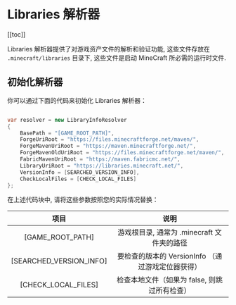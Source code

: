 # Libraries 解析器

[[toc]]

Libraries 解析器提供了对游戏资产文件的解析和验证功能, 这些文件存放在
`.minecraft/libraries` 目录下, 这些文件是启动 MineCraft 所必需的运行时文件. 

## 初始化解析器

你可以通过下面的代码来初始化 Libraries 解析器：

```c#

var resolver = new LibraryInfoResolver
{
    BasePath = "[GAME_ROOT_PATH]",
    ForgeUriRoot = "https://files.minecraftforge.net/maven/",
    ForgeMavenUriRoot = "https://maven.minecraftforge.net/",
    ForgeMavenOldUriRoot = "https://files.minecraftforge.net/maven/",
    FabricMavenUriRoot = "https://maven.fabricmc.net/",
    LibraryUriRoot = "https://libraries.minecraft.net/",
    VersionInfo = [SEARCHED_VERSION_INFO],
    CheckLocalFiles = [CHECK_LOCAL_FILES]
};

```

在上述代码块中, 请将这些参数按照您的实际情况替换：

|           项目            |               说明                |
|:-----------------------:|:-------------------------------:|
|    [GAME_ROOT_PATH]     |   游戏根目录, 通常为 .minecraft 文件夹的路径   |
| [SEARCHED_VERSION_INFO] | 要检查的版本的 VersionInfo （通过游戏定位器获得） |
|   [CHECK_LOCAL_FILES]   |    检查本地文件（如果为 false, 则跳过所有检查）    |
